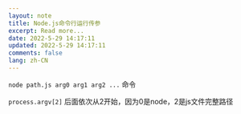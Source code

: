 ```yaml
---
layout: note
title: Node.js命令行运行传参
excerpt: Read more...
date: 2022-5-29 14:17:11
updated: 2022-5-29 14:17:11
comments: false
lang: zh-CN
---
```


`node path.js arg0 arg1 arg2 ...` 命令

`process.argv[2]` 后面依次从2开始，因为0是node，2是js文件完整路径
  